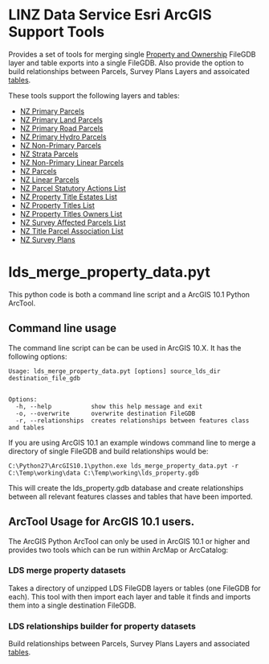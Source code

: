 LINZ Data Service Esri ArcGIS Support Tools
===========================================

Provides a set of tools for merging single [Property and Ownership](http://data.linz.govt.nz/category/property-ownership-boundaries/) FileGDB layer and table exports into a single FileGDB. Also provide the option to build relationships between Parcels, Survey Plans Layers and assoicated [tables](http://data.linz.govt.nz/#/tables/category/property-ownership-boundaries).

These tools support the following layers and tables:

* [NZ Primary Parcels](http://data.linz.govt.nz/layer/772-nz-primary-parcels/)
* [NZ Primary Land Parcels](http://data.linz.govt.nz/layer/823-nz-primary-land-parcels/)
* [NZ Primary Road Parcels](http://data.linz.govt.nz/layer/796-nz-primary-road-parcels/)
* [NZ Primary Hydro Parcels](http://data.linz.govt.nz/layer/771-nz-primary-hydro-parcels/)
* [NZ Non-Primary Parcels](http://data.linz.govt.nz/layer/782-nz-non-primary-parcels/)
* [NZ Strata Parcels](http://data.linz.govt.nz/layer/780-nz-strata-parcels/)
* [NZ Non-Primary Linear Parcels](http://data.linz.govt.nz/layer/783-nz-non-primary-linear-parcels/)
* [NZ Parcels](http://data.linz.govt.nz/layer/1571-nz-parcels)
* [NZ Linear Parcels](http://data.linz.govt.nz/layer/1570-nz-linear-parcels)
* [NZ Parcel Statutory Actions List](http://data.linz.govt.nz/table/1565-nz-parcel-statutory-actions-list)
* [NZ Property Title Estates List](http://data.linz.govt.nz/table/1566-nz-property-title-estates-list)
* [NZ Property Titles List](http://data.linz.govt.nz/table/1567-nz-property-titles-list)
* [NZ Property Titles Owners List](http://data.linz.govt.nz/table/1564-nz-property-titles-owners-list)
* [NZ Survey Affected Parcels List](http://data.linz.govt.nz/table/1568-nz-survey-affected-parcels-list)
* [NZ Title Parcel Association List](http://data.linz.govt.nz/table/1569-nz-title-parcel-association-list)
* [NZ Survey Plans](http://data.linz.govt.nz/layer/794-nz-survey-plans)

# lds_merge_property_data.pyt

This python code is both a command line script and a ArcGIS 10.1 Python ArcTool.

## Command line usage

The command line script can be can be used in ArcGIS 10.X. It has the following options:

```
Usage: lds_merge_property_data.pyt [options] source_lds_dir destination_file_gdb


Options:
  -h, --help           show this help message and exit
  -o, --overwrite      overwrite destination FileGDB
  -r, --relationships  creates relationships between features class and tables
```

If you are using ArcGIS 10.1 an example windows command line to merge a directory of single FileGDB and build relationships would be:

```
C:\Python27\ArcGIS10.1\python.exe lds_merge_property_data.pyt -r C:\Temp\working\data C:\Temp\working\lds_property.gdb
```

This will create the lds_property.gdb database and create relationships between all relevant features classes and tables that have been imported.

## ArcTool Usage for ArcGIS 10.1 users.

The ArcGIS Python ArcTool can only be used in ArcGIS 10.1 or higher and provides two tools which can be run within ArcMap or ArcCatalog:

### LDS merge property datasets

Takes a directory of unzipped LDS FileGDB layers or tables (one FileGDB for each). This tool with then import each layer and table it finds and imports them into a single destination FileGDB. 

### LDS relationships builder for property datasets

Build relationships between Parcels, Survey Plans Layers and associated [tables](http://data.linz.govt.nz/#/tables/category/property-ownership-boundaries).



